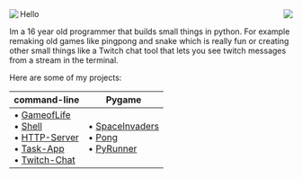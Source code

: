 <img align="right" src="https://ko-fi.com/img/githubbutton_sm.svg">
<img align="left" src="https://orhun.dev/img/crow.png">
Hello

Im a 16 year old programmer that builds small things in python.
For example remaking old games like pingpong and snake which is really fun
or creating other small things like a Twitch chat tool that lets you see
twitch messages from a stream in the terminal.


Here are some of my projects:
<br>

| **command-line**                                                                                                                                                                                                                                                                                                                                                                                                                                                                                                                                                                                                                                                                                                                                                                                                                                                                                                                                                                                                                                                                                                                                                                                                                                                                                                                                                  | Pygame                                                                                                                                                                                                                                                                                                                                                                                                                                                                                                                                                                                                                                                                                                                                                                                                                                                                                                                                                                                                                                                                                                                                                                                                                                                                                                 |
| --------------------------------------------------------------------------------------------------------------------------------------------------------------------------------------------------------------------------------------------------------------------------------------------------------------------------------------------------------------------------------------------------------------------------------------------------------------------------------------------------------------------------------------------------------------------------------------------------------------------------------------------------------------------------------------------------------------------------------------------------------------------------------------------------------------------------------------------------------------------------------------------------------------------------------------------------------------------------------------------------------------------------------------------------------------------------------------------------------------------------------------------------------------------------------------------------------------------------------------------------------------------------------------------------------------------------------------------------------- | --------------------------------------------------------------------------------------------------------------------------------------------------------------------------------------------------------------------------------------------------------------------------------------------------------------------------------------------------------------------------------------------------------------------------------------------------------------------------------------------------------------------------------------------------------------------------------------------------------------------------------------------------------------------------------------------------------------------------------------------------------------------------------------------------------------------------------------------------------------------------------------------------------------------------------------------------------------------------------------------------------------------------------------------------------------------------------------------------------------------------------------------------------------------------------------------------------------------------------------------------------------------------------------------------------------------------------------------------------------------------------- |
| • [GameofLife](https://github.com/Moritz344/Game-of-Life) <br> • [Shell](https://github.com/Moritz344/Shell) <br> •  [HTTP-Server](https://github.com/Moritz344/HTTP-Server)<br> • [Task-App](https://github.com/Moritz344/Task-App) <br> • [Twitch-Chat](https://github.com/Moritz344/Twitch-Chat.git)| •  [SpaceInvaders](https://github.com/Moritz344/SpaceInvader) <br>•  [Pong](https://github.com/Moritz344/Pong) <br> •      [PyRunner](https://github.com/Moritz344/PyRunner)|


<center>


